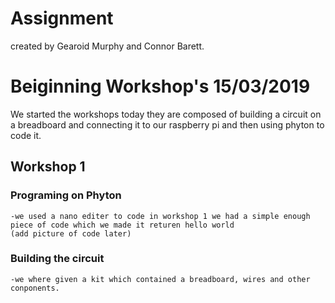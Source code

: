 # Assignment
created by Gearoid Murphy and Connor Barett. 


# Beiginning Workshop's 15/03/2019
We started the workshops today they are composed of building a circuit on a breadboard and connecting it to our raspberry pi and then using phyton to code it.
## Workshop 1
 ### Programing on Phyton
    -we used a nano editer to code in workshop 1 we had a simple enough piece of code which we made it returen hello world
    (add picture of code later)
    
### Building the circuit
    -we where given a kit which contained a breadboard, wires and other conponents.
    
